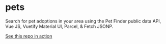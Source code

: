 # pets

Search for pet adoptions in your area using the Pet Finder public data API, Vue JS, Vuetify Material UI, Parcel, & Fetch JSONP.

<a href="http://bobd.me/pets">See this repo in action</a>
